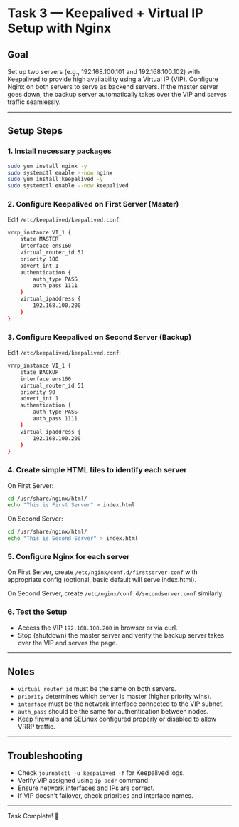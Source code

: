 
# Task 3 — Keepalived + Virtual IP Setup with Nginx

## Goal
Set up two servers (e.g., 192.168.100.101 and 192.168.100.102) with Keepalived to provide high availability using a Virtual IP (VIP). Configure Nginx on both servers to serve as backend servers. If the master server goes down, the backup server automatically takes over the VIP and serves traffic seamlessly.

---

## Setup Steps

### 1. Install necessary packages
```bash
sudo yum install nginx -y
sudo systemctl enable --now nginx
sudo yum install keepalived -y
sudo systemctl enable --now keepalived
```

### 2. Configure Keepalived on First Server (Master)
Edit `/etc/keepalived/keepalived.conf`:
```bash
vrrp_instance VI_1 {
    state MASTER
    interface ens160
    virtual_router_id 51
    priority 100
    advert_int 1
    authentication {
        auth_type PASS
        auth_pass 1111
    }
    virtual_ipaddress {
        192.168.100.200
    }
}
```

### 3. Configure Keepalived on Second Server (Backup)
Edit `/etc/keepalived/keepalived.conf`:
```bash
vrrp_instance VI_1 {
    state BACKUP
    interface ens160
    virtual_router_id 51
    priority 90
    advert_int 1
    authentication {
        auth_type PASS
        auth_pass 1111
    }
    virtual_ipaddress {
        192.168.100.200
    }
}
```

### 4. Create simple HTML files to identify each server

On First Server:
```bash
cd /usr/share/nginx/html/
echo "This is First Server" > index.html
```

On Second Server:
```bash
cd /usr/share/nginx/html/
echo "This is Second Server" > index.html
```

### 5. Configure Nginx for each server

On First Server, create `/etc/nginx/conf.d/firstserver.conf` with appropriate config (optional, basic default will serve index.html).

On Second Server, create `/etc/nginx/conf.d/secondserver.conf` similarly.

### 6. Test the Setup

- Access the VIP `192.168.100.200` in browser or via curl.
- Stop (shutdown) the master server and verify the backup server takes over the VIP and serves the page.

---

## Notes
- `virtual_router_id` must be the same on both servers.
- `priority` determines which server is master (higher priority wins).
- `interface` must be the network interface connected to the VIP subnet.
- `auth_pass` should be the same for authentication between nodes.
- Keep firewalls and SELinux configured properly or disabled to allow VRRP traffic.

---

## Troubleshooting
- Check `journalctl -u keepalived -f` for Keepalived logs.
- Verify VIP assigned using `ip addr` command.
- Ensure network interfaces and IPs are correct.
- If VIP doesn't failover, check priorities and interface names.

---

Task Complete! 🎉
